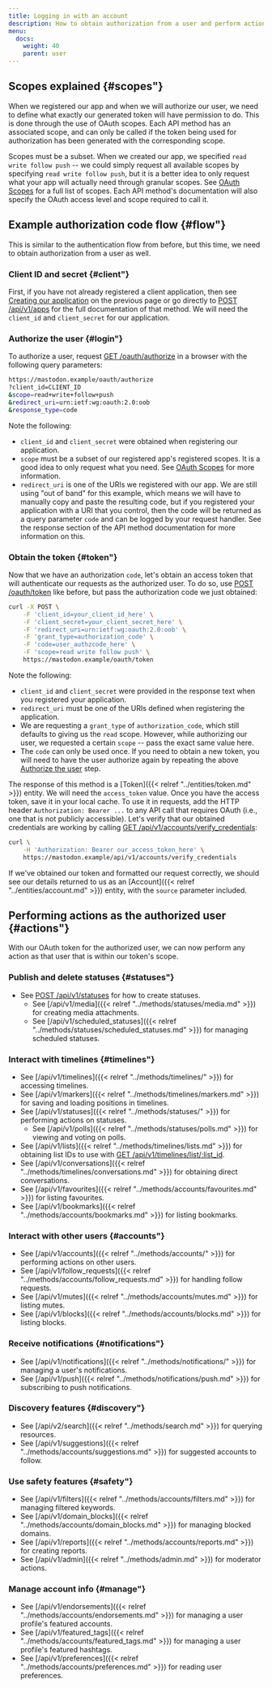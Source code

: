 ```yaml
---
title: Logging in with an account
description: How to obtain authorization from a user and perform actions on their behalf.
menu:
  docs:
    weight: 40
    parent: user
---
```


## Scopes explained {#scopes"}

When we registered our app and when we will authorize our user, we need to define what exactly our generated token will have permission to do. This is done through the use of OAuth scopes. Each API method has an associated scope, and can only be called if the token being used for authorization has been generated with the corresponding scope.

Scopes must be a subset. When we created our app, we specified `read write follow push` -- we could simply request all available scopes by specifying `read write follow push`, but it is a better idea to only request what your app will actually need through granular scopes. See [OAuth Scopes](../api/oauth-scopes.md) for a full list of scopes. Each API method's documentation will also specify the OAuth access level and scope required to call it.

## **Example authorization code flow** {#flow"}

This is similar to the authentication flow from before, but this time, we need to obtain authorization from a user as well.

### Client ID and secret {#client"}

First, if you have not already registered a client application, then see [Creating our application](token.md#creating-our-application) on the previous page or go directly to [POST /api/v1/apps](../methods/apps/#create-an-application) for the full documentation of that method. We will need the `client_id` and `client_secret` for our application.

### Authorize the user {#login"}

To authorize a user, request [GET /oauth/authorize](../methods/apps/oauth.md#authorize-a-user) in a browser with the following query parameters:

```bash
https://mastodon.example/oauth/authorize
?client_id=CLIENT_ID
&scope=read+write+follow+push
&redirect_uri=urn:ietf:wg:oauth:2.0:oob
&response_type=code
```

Note the following:

* `client_id` and `client_secret` were obtained when registering our application.
* `scope` must be a subset of our registered app's registered scopes. It is a good idea to only request what you need. See [OAuth Scopes](../api/oauth-scopes.md) for more information.
* `redirect_uri` is one of the URIs we registered with our app. We are still using "out of band" for this example, which means we will have to manually copy and paste the resulting code, but if you registered your application with a URI that you control, then the code will be returned as a query parameter `code` and can be logged by your request handler. See the response section of the API method documentation for more information on this.

### Obtain the token {#token"}

Now that we have an authorization `code`, let's obtain an access token that will authenticate our requests as the authorized user. To do so, use [POST /oauth/token](../methods/apps/oauth.md#obtain-a-token) like before, but pass the authorization code we just obtained:

```bash
curl -X POST \
	-F 'client_id=your_client_id_here' \
	-F 'client_secret=your_client_secret_here' \
	-F 'redirect_uri=urn:ietf:wg:oauth:2.0:oob' \
	-F 'grant_type=authorization_code' \
	-F 'code=user_authzcode_here' \
	-F 'scope=read write follow push' \
	https://mastodon.example/oauth/token
```

Note the following:

* `client_id` and `client_secret` were provided in the response text when you registered your application.
* `redirect_uri` must be one of the URIs defined when registering the application.
* We are requesting a `grant_type` of `authorization_code`, which still defaults to giving us the `read` scope. However, while authorizing our user, we requested a certain `scope` -- pass the exact same value here.
* The `code` can only be used once. If you need to obtain a new token, you will need to have the user authorize again by repeating the above [Authorize the user](authorized.md#authorize-the-user) step.

The response of this method is a [Token]({{< relref "../entities/token.md" >}}) entity. We will need the `access_token` value. Once you have the access token, save it in your local cache. To use it in requests, add the HTTP header `Authorization: Bearer ...` to any API call that requires OAuth \(i.e., one that is not publicly accessible\). Let's verify that our obtained credentials are working by calling [GET /api/v1/accounts/verify\_credentials](../methods/accounts/#verify-account-credentials):

```bash
curl \
	-H 'Authorization: Bearer our_access_token_here' \
	https://mastodon.example/api/v1/accounts/verify_credentials
```

If we've obtained our token and formatted our request correctly, we should see our details returned to us as an [Account]({{< relref "../entities/account.md" >}}) entity, with the `source` parameter included.

## Performing actions as the authorized user {#actions"}

With our OAuth token for the authorized user, we can now perform any action as that user that is within our token's scope.

### Publish and delete statuses {#statuses"}

* See [POST /api/v1/statuses](../methods/statuses/#publish-new-status) for how to create statuses.
  * See [/api/v1/media]({{< relref "../methods/statuses/media.md" >}}) for creating media attachments.
  * See [/api/v1/scheduled\_statuses]({{< relref "../methods/statuses/scheduled_statuses.md" >}}) for managing scheduled statuses.

### Interact with timelines {#timelines"}

* See [/api/v1/timelines]({{< relref "../methods/timelines/" >}}) for accessing timelines.
* See [/api/v1/markers]({{< relref "../methods/timelines/markers.md" >}}) for saving and loading positions in timelines.
* See [/api/v1/statuses]({{< relref "../methods/statuses/" >}}) for performing actions on statuses.
  * See [/api/v1/polls]({{< relref "../methods/statuses/polls.md" >}}) for viewing and voting on polls.
* See [/api/v1/lists]({{< relref "../methods/timelines/lists.md" >}}) for obtaining list IDs to use with [GET /api/v1/timelines/list/:list\_id](../methods/timelines/#list-timeline).
* See [/api/v1/conversations]({{< relref "../methods/timelines/conversations.md" >}}) for obtaining direct conversations.
* See [/api/v1/favourites]({{< relref "../methods/accounts/favourites.md" >}}) for listing favourites.
* See [/api/v1/bookmarks]({{< relref "../methods/accounts/bookmarks.md" >}}) for listing bookmarks.

### Interact with other users {#accounts"}

* See [/api/v1/accounts]({{< relref "../methods/accounts/" >}}) for performing actions on other users.
* See [/api/v1/follow\_requests]({{< relref "../methods/accounts/follow_requests.md" >}}) for handling follow requests.
* See [/api/v1/mutes]({{< relref "../methods/accounts/mutes.md" >}}) for listing mutes.
* See [/api/v1/blocks]({{< relref "../methods/accounts/blocks.md" >}}) for listing blocks.

### Receive notifications {#notifications"}

* See [/api/v1/notifications]({{< relref "../methods/notifications/" >}}) for managing a user's notifications.
* See [/api/v1/push]({{< relref "../methods/notifications/push.md" >}}) for subscribing to push notifications.

### Discovery features {#discovery"}

* See [/api/v2/search]({{< relref "../methods/search.md" >}}) for querying resources.
* See [/api/v1/suggestions]({{< relref "../methods/accounts/suggestions.md" >}}) for suggested accounts to follow.

### Use safety features {#safety"}

* See [/api/v1/filters]({{< relref "../methods/accounts/filters.md" >}}) for managing filtered keywords.
* See [/api/v1/domain\_blocks]({{< relref "../methods/accounts/domain_blocks.md" >}}) for managing blocked domains.
* See [/api/v1/reports]({{< relref "../methods/accounts/reports.md" >}}) for creating reports.
* See [/api/v1/admin]({{< relref "../methods/admin.md" >}}) for moderator actions.

### Manage account info {#manage"}

* See [/api/v1/endorsements]({{< relref "../methods/accounts/endorsements.md" >}}) for managing a user profile's featured accounts.
* See [/api/v1/featured\_tags]({{< relref "../methods/accounts/featured_tags.md" >}}) for managing a user profile's featured hashtags.
* See [/api/v1/preferences]({{< relref "../methods/accounts/preferences.md" >}}) for reading user preferences.

